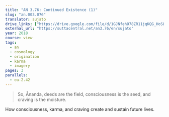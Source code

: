 ```yaml
---
title: "AN 3.76: Continued Existence (1)"
slug: "an.003.076"
translator: sujato
drive_links: ["https://drive.google.com/file/d/1GJNfehO78ZR11jqKQG_HoSLRtRp_0JvX/view?usp=drivesdk"]
external_url: "https://suttacentral.net/an3.76/en/sujato"
year: 2018
course: view
tags:
  - an
  - cosmology
  - origination
  - karma
  - imagery
pages: 3
parallels:
  - ea-2.42
---
```


> So, Ānanda, deeds are the field, consciousness is the seed, and craving is the moisture.

How consciousness, karma, and craving create and sustain future lives.

